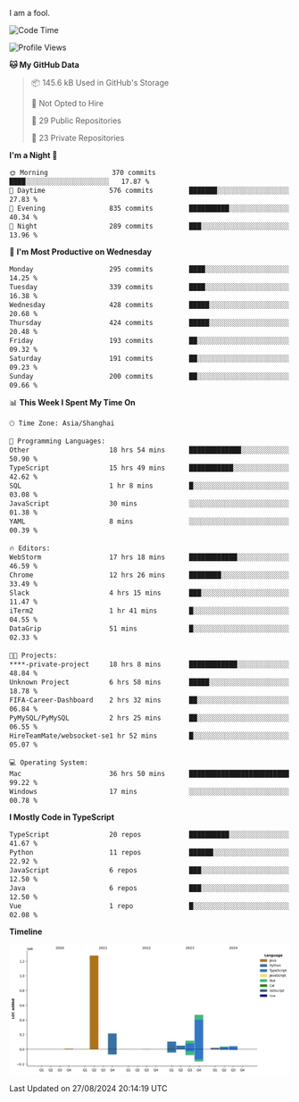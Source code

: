 I am a fool.

<!--START_SECTION:waka-->
![Code Time](http://img.shields.io/badge/Code%20Time-1%2C730%20hrs%2022%20mins-blue)

![Profile Views](http://img.shields.io/badge/Profile%20Views-3-blue)

**🐱 My GitHub Data** 

> 📦 145.6 kB Used in GitHub's Storage 
 > 
> 🚫 Not Opted to Hire
 > 
> 📜 29 Public Repositories 
 > 
> 🔑 23 Private Repositories 
 > 
**I'm a Night 🦉** 

```text
🌞 Morning                370 commits         ████░░░░░░░░░░░░░░░░░░░░░   17.87 % 
🌆 Daytime                576 commits         ███████░░░░░░░░░░░░░░░░░░   27.83 % 
🌃 Evening                835 commits         ██████████░░░░░░░░░░░░░░░   40.34 % 
🌙 Night                  289 commits         ███░░░░░░░░░░░░░░░░░░░░░░   13.96 % 
```
📅 **I'm Most Productive on Wednesday** 

```text
Monday                   295 commits         ████░░░░░░░░░░░░░░░░░░░░░   14.25 % 
Tuesday                  339 commits         ████░░░░░░░░░░░░░░░░░░░░░   16.38 % 
Wednesday                428 commits         █████░░░░░░░░░░░░░░░░░░░░   20.68 % 
Thursday                 424 commits         █████░░░░░░░░░░░░░░░░░░░░   20.48 % 
Friday                   193 commits         ██░░░░░░░░░░░░░░░░░░░░░░░   09.32 % 
Saturday                 191 commits         ██░░░░░░░░░░░░░░░░░░░░░░░   09.23 % 
Sunday                   200 commits         ██░░░░░░░░░░░░░░░░░░░░░░░   09.66 % 
```


📊 **This Week I Spent My Time On** 

```text
🕑︎ Time Zone: Asia/Shanghai

💬 Programming Languages: 
Other                    18 hrs 54 mins      █████████████░░░░░░░░░░░░   50.90 % 
TypeScript               15 hrs 49 mins      ███████████░░░░░░░░░░░░░░   42.62 % 
SQL                      1 hr 8 mins         █░░░░░░░░░░░░░░░░░░░░░░░░   03.08 % 
JavaScript               30 mins             ░░░░░░░░░░░░░░░░░░░░░░░░░   01.38 % 
YAML                     8 mins              ░░░░░░░░░░░░░░░░░░░░░░░░░   00.39 % 

🔥 Editors: 
WebStorm                 17 hrs 18 mins      ████████████░░░░░░░░░░░░░   46.59 % 
Chrome                   12 hrs 26 mins      ████████░░░░░░░░░░░░░░░░░   33.49 % 
Slack                    4 hrs 15 mins       ███░░░░░░░░░░░░░░░░░░░░░░   11.47 % 
iTerm2                   1 hr 41 mins        █░░░░░░░░░░░░░░░░░░░░░░░░   04.55 % 
DataGrip                 51 mins             █░░░░░░░░░░░░░░░░░░░░░░░░   02.33 % 

🐱‍💻 Projects: 
****-private-project     18 hrs 8 mins       ████████████░░░░░░░░░░░░░   48.84 % 
Unknown Project          6 hrs 58 mins       █████░░░░░░░░░░░░░░░░░░░░   18.78 % 
FIFA-Career-Dashboard    2 hrs 32 mins       ██░░░░░░░░░░░░░░░░░░░░░░░   06.84 % 
PyMySQL/PyMySQL          2 hrs 25 mins       ██░░░░░░░░░░░░░░░░░░░░░░░   06.55 % 
HireTeamMate/websocket-se1 hr 52 mins        █░░░░░░░░░░░░░░░░░░░░░░░░   05.07 % 

💻 Operating System: 
Mac                      36 hrs 50 mins      █████████████████████████   99.22 % 
Windows                  17 mins             ░░░░░░░░░░░░░░░░░░░░░░░░░   00.78 % 
```

**I Mostly Code in TypeScript** 

```text
TypeScript               20 repos            ██████████░░░░░░░░░░░░░░░   41.67 % 
Python                   11 repos            ██████░░░░░░░░░░░░░░░░░░░   22.92 % 
JavaScript               6 repos             ███░░░░░░░░░░░░░░░░░░░░░░   12.50 % 
Java                     6 repos             ███░░░░░░░░░░░░░░░░░░░░░░   12.50 % 
Vue                      1 repo              █░░░░░░░░░░░░░░░░░░░░░░░░   02.08 % 
```



**Timeline**

![Lines of Code chart](https://raw.githubusercontent.com/VeejaLiu/VeejaLiu/master/assets/bar_graph.png)


 Last Updated on 27/08/2024 20:14:19 UTC
<!--END_SECTION:waka-->

